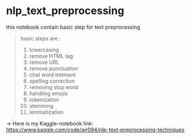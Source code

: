 # nlp_text_preprocessing

this notebook contain basic step for text preprocessing 

> basic steps are :
>   1. lowercasing
>   2. remove HTML tag
>   3. remove URL 
>   4. remove punctuation
>   5. chat word tretment
>   6. spelling correction
>   7. removing stop word
>   8. handling emojis
>   9. tokenization
>   10. stemming
>   11. lemmatization


-> Here is my Kaggle-notebook link:
https://www.kaggle.com/code/ajr094/nlp-text-preprocessing-techniques
